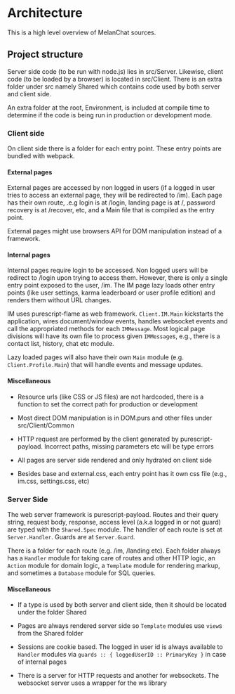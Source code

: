 # Architecture

This is a high level overview of MelanChat sources.

## Project structure

Server side code (to be run with node.js) lies in src/Server. Likewise, client code (to be loaded by a browser) is located in src/Client. There is an extra folder under src namely Shared which contains code used by both server and client side.

An extra folder at the root, Environment, is included at compile time to determine if the code is being run in production or development mode.

### Client side

On client side there is a folder for each entry point. These entry points are bundled with webpack.

#### External pages

External pages are accessed by non logged in users (if a logged in user tries to access an external page, they will be redirected to /im). Each page has their own route, .e.g login is at /login, landing page is at /, password recovery is at /recover, etc, and a Main file that is compiled as the entry point.

External pages might use browsers API for DOM manipulation instead of a framework.

#### Internal pages

Internal pages require login to be accessed. Non logged users will be redirect to /login upon trying to access them. However, there is only a single entry point exposed to the user, /im. The IM page lazy loads other entry points (like user settings, karma leaderboard or user profile edition) and renders them without URL changes.

IM uses purescript-flame as web framework. `Client.IM.Main` kickstarts the application, wires document/window events, handles websocket events and call the appropriated methods for each `IMMessage`. Most logical page divisions will have its own file to process given `IMMessage`s, e.g., there is a contact list, history, chat etc module.

Lazy loaded pages will also have their own `Main` module (e.g. `Client.Profile.Main`) that will handle events and message updates.

#### Miscellaneous

* Resource urls (like CSS or JS files) are not hardcoded, there is a function to set the correct path for production or development

* Most direct DOM manipulation is in DOM.purs and other files under src/Client/Common

* HTTP request are performed by the client generated by purescript-payload. Incorrect paths, missing parameters etc will be type errors

* All pages are server side rendered and only hydrated on client side

* Besides base and external.css, each entry point has it own css file (e.g., im.css, settings.css, etc)

### Server Side

The web server framework is purescript-payload. Routes and their query string, request body, response, access level (a.k.a logged in or not guard) are typed with the `Shared.Spec` module. The handler of each route is set at `Server.Handler`. Guards are at `Server.Guard`.

There is a folder for each route (e.g. /im, /landing etc). Each folder always has a `Handler` module for taking care of routes and other HTTP logic, an `Action` module for domain logic, a `Template` module for rendering markup, and sometimes a `Database` module for SQL queries.

#### Miscellaneous

* If a type is used by both server and client side, then it should be located under the folder Shared

* Pages are always rendered server side so `Template` modules use `view`s from the Shared folder

* Sessions are cookie based. The logged in user id is always available to `Handler` modules via `guards :: { loggedUserID :: PrimaryKey }` in case of internal pages

* There is a server for HTTP requests and another for websockets. The websocket server uses a wrapper for the ws library